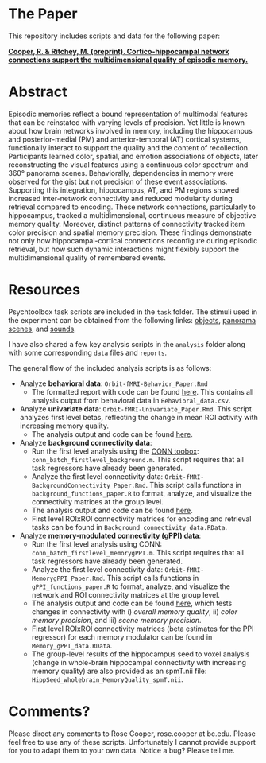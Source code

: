 # The Paper

This repository includes scripts and data for the following paper:

[**Cooper, R. & Ritchey, M. (preprint). Cortico-hippocampal network connections support the multidimensional quality of episodic memory.**](https://www.biorxiv.org/content/10.1101/526657v1?rss=1)

# Abstract

Episodic memories reflect a bound representation of multimodal features that can be reinstated with varying levels of precision. Yet little is known about how brain networks involved in memory, including the hippocampus and posterior-medial (PM) and anterior-temporal (AT) cortical systems, functionally interact to support the quality and the content of recollection. Participants learned color, spatial, and emotion associations of objects, later reconstructing the visual features using a continuous color spectrum and 360° panorama scenes. Behaviorally, dependencies in memory were observed for the gist but not precision of these event associations. Supporting this integration, hippocampus, AT, and PM regions showed increased inter-network connectivity and reduced modularity during retrieval compared to encoding. These network connections, particularly to hippocampus, tracked a multidimensional, continuous measure of objective memory quality. Moreover, distinct patterns of connectivity tracked item color precision and spatial memory precision. These findings demonstrate not only how hippocampal-cortical connections reconfigure during episodic retrieval, but how such dynamic interactions might flexibly support the multidimensional quality of remembered events.

# Resources

Psychtoolbox task scripts are included in the `task` folder. The stimuli used in the experiment can be obtained from the following links: [objects](https://bradylab.ucsd.edu/stimuli.html), [panorama scenes](http://people.csail.mit.edu/jxiao/SUN360/index.html), and [sounds](https://csea.phhp.ufl.edu/media/iadsmessage.html). 

I have also shared a few key analysis scripts in the `analysis` folder along with some corresponding `data` files and `reports`.

The general flow of the included analysis scripts is as follows:
- Analyze **behavioral data**: `Orbit-fMRI-Behavior_Paper.Rmd`
    - The formatted report with code can be found [here](http://www.thememolab.org/paper-orbitfmri/reports/Orbit-fMRI-Behavior_Paper.nb.html). This contains all analysis output from behavioral data in `Behavioral_data.csv`.
- Analyze **univariate data**: `Orbit-fMRI-Univariate_Paper.Rmd`. This script analyzes first level betas, reflecting the change in mean ROI activity with increasing memory quality.
    - The analysis output and code can be found [here](http://www.thememolab.org/paper-orbitfmri/reports/Orbit-fMRI-Univariate_Paper.nb.html).
- Analyze **background connectivity data**: 
    - Run the first level analysis using the [CONN toobox](https://sites.google.com/view/conn/): `conn_batch_firstlevel_background.m`. This script requires that all task regressors have already been generated.
    - Analyze the first level connectivity data: `Orbit-fMRI-BackgroundConnectivity_Paper.Rmd`. This script calls functions in `background_functions_paper.R` to format, analyze, and visualize the connectivity matrices at the group level. 
    - The analysis output and code can be found [here](http://www.thememolab.org/paper-orbitfmri/reports/Orbit-fMRI-BackgroundConnectivity_Paper.nb.html).
    - First level ROIxROI connectivity matrices for encoding and retrieval tasks can be found in `Background_connectivity_data.RData`. 
- Analyze **memory-modulated connectivity (gPPI) data**: 
    - Run the first level analysis using CONN: `conn_batch_firstlevel_memorygPPI.m`. This script requires that all task regressors have already been generated.
    - Analyze the first level connectivity data: `Orbit-fMRI-MemorygPPI_Paper.Rmd`. This script calls functions in `gPPI_functions_paper.R` to format, analyze, and visualize the network and ROI connectivity matrices at the group level.
    - The analysis output and code can be found [here](http://www.thememolab.org/paper-orbitfmri/reports/Orbit-fMRI-MemorygPPI_Paper.nb.html), which tests changes in connectivity with i) *overall memory quality*, ii) *color memory precision*, and iii) *scene memory precision*. 
    - First level ROIxROI connectivity matrices (beta estimates for the PPI regressor) for each memory modulator can be found in `Memory_gPPI_data.RData`. 
    - The group-level results of the hippocampus seed to voxel analysis (change in whole-brain hippocampal connectivity with increasing memory quality) are also provided as an spmT.nii file: `HippSeed_wholebrain_MemoryQuality_spmT.nii`.

# Comments?

Please direct any comments to Rose Cooper, rose.cooper at bc.edu. Please feel free to use any of these scripts. Unfortunately I cannot provide support for you to adapt them to your own data. Notice a bug? Please tell me.
